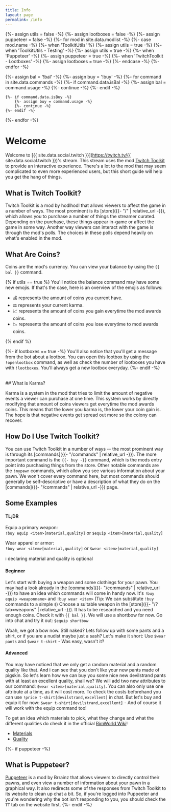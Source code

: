 ```yaml
---
title: Info
layout: page
permalink: /info
---
```


{%- assign utils = false -%}
{%- assign lootboxes = false -%}
{%- assign puppeteer = false -%}
{%- for mod in site.data.modlist -%}
    {%- case mod.name -%}
        {%- when 'ToolkitUtils' %}
            {%- assign utils = true -%}
        {%- when 'ToolkitUtils - Testing' -%}
            {%- assign utils = true -%}
        {%- when 'Puppeteer' -%}
            {%- assign puppeteer = true -%}
        {%- when 'TwitchToolkit - Lootboxes' -%}
            {%- assign lootboxes = true -%}
    {%- endcase -%}
{%- endfor -%}


{%- assign bal = '!bal' -%}
{%- assign buy = '!buy' -%}
{%- for command in site.data.commands -%}
    {%- if command.data.isBal -%}
        {%- assign bal = command.usage -%}
        {%- continue -%}
    {%- endif -%}

    {%- if command.data.isBuy -%}
        {%- assign buy = command.usage -%}
        {%- continue -%}
    {%- endif -%}
{%- endfor -%}

# Welcome

Welcome to [{{ site.data.social.twitch }}](https://twitch.tv/{{ site.data.social.twitch }})'s stream.
This stream uses the mod
[Twitch Toolkit](https://steamcommunity.com/sharedfiles/filedetails/?id=1718525787) to provide an
interactive experience. There's a lot to the mod that may seem complicated to even more experienced
users, but this short guide will help you get the hang of things.

## What is Twitch Toolkit?

Twitch Toolkit is a mod by hodlhodl that allows viewers to affect the game in a number of ways. The
most prominent is its [store]({{- "/" | relative_url -}}), which allows you to purchase a number of
things the streamer curated. Depending on the purchase, these things appear in-game or affect the
game in some way. Another way viewers can interact with the game is through the mod's polls. The
choices in these polls depend heavily on what's enabled in the mod.

## What Are Coins?

Coins are the mod's currency. You can view your balance by using the `{{ bal }}` command. 

{% if utils == true %}
You'll notice the balance command may have some new emojis. If that's the case, here is an overview
of the emojis as follows:

- 💰 represents the amount of coins you current have.
- ⚖ represents your current karma.
- 📈 represents the amount of coins you gain everytime the mod awards coins.
- 📉 represents the amount of coins you lose everytime to mod awards coins.

{% endif %}


{%- if lootboxes == true -%}
You'll also notice that you'll get a message from the bot about a lootbox. You can open this lootbox
by using the `!openlootbox` command, as well as check the number of lootboxes you have with `!lootboxes`.
You'll always get a new lootbox everyday.
{%- endif -%}


<br/>
## What is Karma?

Karma is a system in the mod that tries to limit the amount of negative events a viewer can purchase at
one time. This system works by directly modifying that amount of coins viewers get everytime the mod
awards coins. This means that the lower you karma is, the lower your coin gain is. The hope is that
negative events get spread out more so the colony can recover.

## How Do I Use Twitch Toolkit?

You can use Twitch Toolkit in a number of ways -- the most prominent way is through its
[commands]({{- "/commands" | relative_url -}}). The more important command is the `{{- buy -}}`
command, which is the mods entry point into purchasing things from the store. Other notable commands
are the `!mypawn` commands, which allow you see various information about your pawn. We won't cover
every command here, but most commands should generally be self-descriptive or have a description of
what they do on the [commands]({{- "/commands" | relative_url -}}) page.

## Some Examples

#### TL;DR

Equip a primary weapon: <br/>
`!buy equip <item>[material,quality]` or `$equip <item>[material,quality]`

Wear apparel or armor: <br/>
`!buy wear <item>[material,quality]` or `$wear <item>[material,quality]`

ℹ️ declaring material and quality is optional

#### Beginner

Let's start with buying a weapon and some clothings for your pawn. You may had a look already in the
[commands]({{- "/commands" | relative_url -}}) to have an idea which commands will come in handy now.
It's `!buy equip <weaponname>` and `!buy wear <item>` (Tip: We can substitute `!buy` commands to a simple `$`)
Choose a suitable weapon in the [store]({{- "/?tab=weapons" | relative_url -}}). It has to be researched and you
need enough coins. Check it with `{{ bal }}`. We will use a shortbow for now. Go into chat and try it out:
 `$equip shortbow`

Woah, we got a bow now. Still naked? Lets follow up with some pants and a shirt, or if you are a nudist
maybe just a sash? Let's make it short: Use `$wear pants` and `$wear t-shirt` - Was easy, wasn't it?

#### Advanced

You may have noticed that we only get a random material and a random quality like that. And i can see that
you don't like your new pants made of pigskin. So let's learn how we can buy you some nice new devilstrand
pants with at least an excellent quality, shall we? We will add two new attributes to our command:
`$wear <item>[material,quality]`. You can also only use one attribute at a time, as it will cost more. To
check the costs beforehand you can use `!price t-shirt[devilstrand,excellent]` in chat. But let's buy and
equip it for now:
`$wear t-shirt[devilstrand,excellent]` - And of course it will work with the equip command too!

To get an idea which materials to pick, what they change and what the different qualities do check it in the
official [RimWorld Wiki](https://rimworldwiki.com/)!

- [Materials](https://rimworldwiki.com/wiki/Materials) 
- [Quality](https://rimworldwiki.com/wiki/Quality)

{%- if puppeteer -%}
<br/>
## What is Puppeteer?

[Puppeteer](https://steamcommunity.com/sharedfiles/filedetails/?id=2057192142) is a mod by Brrainz that
allows viewers to directly control their pawns, and even view a number of information about your pawn in
a graphical way. It also redirects some of the responses from Twitch Toolkit to its website to clean up
chat a bit. So, if you're logged into Puppeeter and you're wondering why the bot isn't responding to you,
you should check the `TT` tab on the website first.
{%- endif -%}
